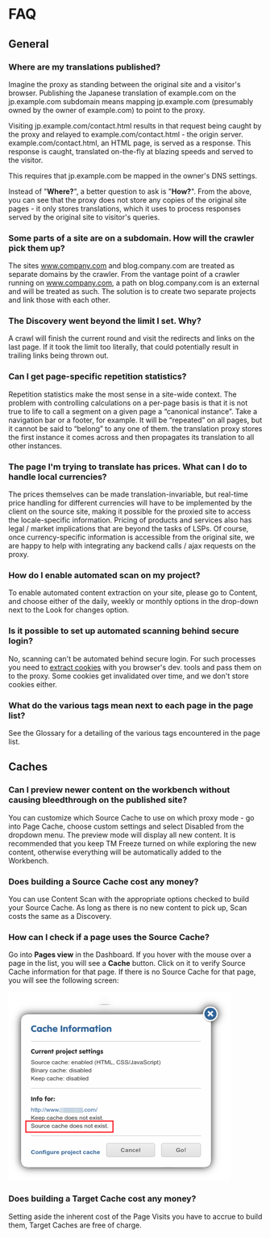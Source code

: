 # FAQ

## General

### **Where are my translations published?**

Imagine the proxy as standing between the original site and a visitor's browser. Publishing the Japanese translation of example.com on the jp.example.com subdomain means mapping jp.example.com (presumably owned by the owner of example.com) to point to the proxy. 

Visiting jp.example.com/contact.html results in that request being caught by the proxy and relayed to example.com/contact.html - the origin server. example.com/contact.html, an HTML page, is served as a response. This response is caught, translated on-the-fly at blazing speeds and served to the visitor. 

This requires that jp.example.com be mapped in the owner's DNS settings.

Instead of "**Where?**", a better question to ask is "**How?**". From the above, you can see that the proxy does not store any copies of the original site pages - it only stores translations, which it uses to process responses served by the original site to visitor's queries.

### **Some parts of a site are on a subdomain. How will the crawler pick them up?**

The sites www.company.com and blog.company.com are treated as separate domains by the crawler. From the vantage point of a crawler running on www.company.com, a path on blog.company.com is an external and will be treated as such. The solution is to create two separate projects and link those with each other.

### **The Discovery went beyond the limit I set. Why?**

A crawl will finish the current round and visit the redirects and links on the last page. If it took the limit too literally, that could potentially result in trailing links being thrown out.

### **Can I get page-specific repetition statistics?**

Repetition statistics make the most sense in a site-wide context. The problem with controlling calculations on a per-page basis is that it is not true to life to call a segment on a given page a “canonical instance”. Take a navigation bar or a footer, for example. It will be “repeated” on all pages, but it cannot be said to “belong” to any one of them. the translation proxy stores the first instance it comes across and then propagates its translation to all other instances.

### **The page I'm trying to translate has prices. What can I do to handle local currencies?**

The prices themselves can be made translation-invariable, but real-time price handling for different currencies will have to be implemented by the client on the source site, making it possible for the proxied site to access the locale-specific information. Pricing of products and services also has legal / market implications that are beyond the tasks of LSPs. Of course, once currency-specific information is accessible from the original site, we are happy to help with integrating any backend calls / ajax requests on the proxy.

### **How do I enable automated scan on my project?**

To enable automated content extraction on your site, please go to Content, and choose either of the daily, weekly or monthly options in the drop-down next to the Look for changes option.

### **Is it possible to set up automated scanning behind secure login?**

No, scanning can't be automated behind secure login. For such processes you need to [extract cookies](./../troubleshooting/issues/secure_login.html) with you browser's dev. tools and pass them on to the proxy. Some cookies get invalidated over time, and we don't store cookies either.

### **What do the various tags mean next to each page in the page list?**

See the Glossary for a detailing of the various tags encountered in the page list.

## Caches

### **Can I preview newer content on the workbench without causing bleedthrough on the published site?**

You can customize which Source Cache to use on which proxy mode - go into Page Cache, choose custom settings and select Disabled from the dropdown menu. The preview mode will display all new content. It is recommended that you keep TM Freeze turned on while exploring the new content, otherwise everything will be automatically added to the Workbench.

### **Does building a Source Cache cost any money?**

You can use Content Scan with the appropriate options checked to build your Source Cache. As long as there is no new content to pick up, Scan costs the same as a Discovery.

### **How can I check if a page uses the Source Cache?**

Go into **Pages view** in the Dashboard. If you hover with the mouse over a page in the list, you will see a **Cache** button. Click on it to verify Source Cache information for that page. If there is no Source Cache for that page, you will see the following screen:

![Cache Does Not Exist For Page](/img/dashboard/no_source_cache_for_page.png)

### **Does building a Target Cache cost any money?**

Setting aside the inherent cost of the Page Visits you have to accrue to build them, Target Caches are free of charge.
